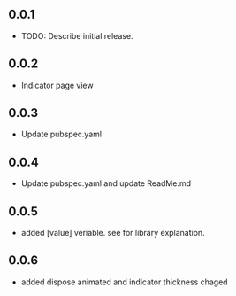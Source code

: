 ## 0.0.1

* TODO: Describe initial release.
## 0.0.2

* Indicator page view
## 0.0.3

* Update pubspec.yaml

## 0.0.4

* Update pubspec.yaml and update ReadMe.md

## 0.0.5

* added [value] veriable. see for library explanation.

## 0.0.6

* added dispose animated and indicator thickness chaged 